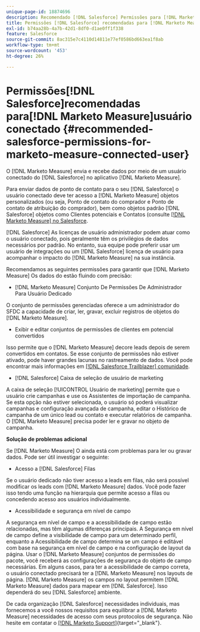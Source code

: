 ```yaml
---
unique-page-id: 18874696
description: Recomendado [!DNL Salesforce] Permissões para [!DNL Marketo Measure] Usuário conectado - [!DNL Marketo Measure] - Documentação do produto
title: Permissões [!DNL Salesforce] recomendadas para [!DNL Marketo Measure] usuário conectado
exl-id: b74aa28b-4a7b-42d1-8df0-d1ae0ff1f338
feature: Salesforce
source-git-commit: 8ac315e7c4110d14811e77ef0586bd663ea1f8ab
workflow-type: tm+mt
source-wordcount: '453'
ht-degree: 26%

---
```


# Permissões[!DNL Salesforce]recomendadas para[!DNL Marketo Measure]usuário conectado {#recommended-salesforce-permissions-for-marketo-measure-connected-user}

O [!DNL Marketo Measure] envia e recebe dados por meio de um usuário conectado do [!DNL Salesforce] no aplicativo [!DNL Marketo Measure].

Para enviar dados de ponto de contato para o seu [!DNL Salesforce] o usuário conectado deve ter acesso a [!DNL Marketo Measure] objetos personalizados (ou seja, Ponto de contato do comprador e Ponto de contato de atribuição do comprador), bem como objetos padrão [!DNL Salesforce] objetos como Clientes potenciais e Contatos (consulte [[!DNL Marketo Measure] no Salesforce](/help/configuration-and-setup/marketo-measure-and-salesforce/how-marketo-measure-and-salesforce-interact.md).

[!DNL Salesforce] As licenças de usuário administrador podem atuar como o usuário conectado, pois geralmente têm os privilégios de dados necessários por padrão. No entanto, sua equipe pode preferir usar um usuário de integrações ou um [!DNL Salesforce] licença de usuário para acompanhar o impacto do [!DNL Marketo Measure] na sua instância.

Recomendamos as seguintes permissões para garantir que [!DNL Marketo Measure] Os dados do estão fluindo com precisão:

* [!DNL Marketo Measure] Conjunto De Permissões De Administrador Para Usuário Dedicado

O conjunto de permissões gerenciadas oferece a um administrador do SFDC a capacidade de criar, ler, gravar, excluir registros de objetos do [!DNL Marketo Measure].

* Exibir e editar conjuntos de permissões de clientes em potencial convertidos

Isso permite que o [!DNL Marketo Measure] decore leads depois de serem convertidos em contatos. Se esse conjunto de permissões não estiver ativado, pode haver grandes lacunas no rastreamento de dados. Você pode encontrar mais informações em [[!DNL Salesforce Trailblazer] comunidade](https://help.salesforce.com/articleView?id=leads_view_edit_converted.htm&amp;type=5).

* [!DNL Salesforce] Caixa de seleção de usuário de marketing

A caixa de seleção [!UICONTROL Usuário de marketing] permite que o usuário crie campanhas e use os Assistentes de importação de campanha. Se esta opção não estiver selecionada, o usuário só poderá visualizar campanhas e configuração avançada de campanha, editar o Histórico de campanha de um único lead ou contato e executar relatórios de campanha. O [!DNL Marketo Measure] precisa poder ler e gravar no objeto de campanha.

**Solução de problemas adicional**

Se [!DNL Marketo Measure] O ainda está com problemas para ler ou gravar dados. Pode ser útil investigar o seguinte:

* Acesso a [!DNL Salesforce] Filas

Se o usuário dedicado não tiver acesso a leads em filas, não será possível modificar os leads com [!DNL Marketo Measure] dados. Você pode fazer isso tendo uma função na hierarquia que permite acesso a filas ou concedendo acesso aos usuários individualmente.

* Acessibilidade e segurança em nível de campo

A segurança em nível de campo e a acessibilidade de campo estão relacionadas, mas têm algumas diferenças principais. A Segurança em nível de campo define a visibilidade de campo para um determinado perfil, enquanto a Acessibilidade de campo determina se um campo é editável com base na segurança em nível de campo e na configuração de layout da página. Usar o [!DNL Marketo Measure] conjuntos de permissões do pacote, você receberá as configurações de segurança do objeto de campo necessárias. Em alguns casos, para ter a acessibilidade de campo correta, o usuário conectado precisará ter a [!DNL Marketo Measure] nos layouts de página. [!DNL Marketo Measure] os campos no layout permitem [!DNL Marketo Measure] dados para mapear em [!DNL Salesforce]. Isso dependerá do seu [!DNL Salesforce] ambiente.

De cada organização [!DNL Salesforce] necessidades individuais, mas fornecemos a você nossos requisitos para equilibrar a [!DNL Marketo Measure] necessidades de acesso com seus protocolos de segurança. Não hesite em contatar o [[!DNL Marketo Support]](https://nation.marketo.com/t5/support/ct-p/Support){target="_blank"}.
